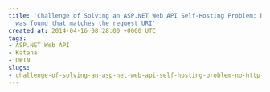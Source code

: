 ```yaml
---
title: 'Challenge of Solving an ASP.NET Web API Self-Hosting Problem: No HTTP resource
  was found that matches the request URI'
created_at: 2014-04-16 08:28:00 +0000 UTC
tags:
- ASP.NET Web API
- Katana
- OWIN
slugs:
- challenge-of-solving-an-asp-net-web-api-self-hosting-problem-no-http-resource-was-found-that-matches-the-request-uri
---
```

